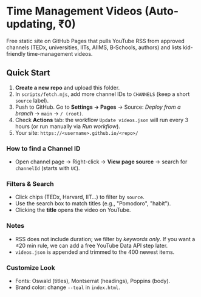 # Time Management Videos (Auto-updating, ₹0)
Free static site on GitHub Pages that pulls YouTube RSS from approved channels (TEDx, universities, IITs, AIIMS, B‑Schools, authors) and lists kid-friendly time-management videos.

## Quick Start
1. **Create a new repo** and upload this folder.
2. In `scripts/fetch.mjs`, add more channel IDs to `CHANNELS` (keep a short `source` label).
3. Push to GitHub. Go to **Settings → Pages** → Source: *Deploy from a branch* → `main` → `/ (root)`.
4. Check **Actions** tab: the workflow `Update videos.json` will run every 3 hours (or run manually via *Run workflow*).
5. Your site: `https://<username>.github.io/<repo>/`

### How to find a Channel ID
- Open channel page → Right-click → **View page source** → search for `channelId` (starts with `UC`).

### Filters & Search
- Click chips (TEDx, Harvard, IIT…) to filter by `source`.
- Use the search box to match titles (e.g., "Pomodoro", "habit").
- Clicking the **title** opens the video on YouTube.

### Notes
- RSS does not include duration; we filter by *keywords only*. If you want a ≤20 min rule, we can add a free YouTube Data API step later.
- `videos.json` is appended and trimmed to the 400 newest items.

### Customize Look
- Fonts: Oswald (titles), Montserrat (headings), Poppins (body).
- Brand color: change `--teal` in `index.html`.
